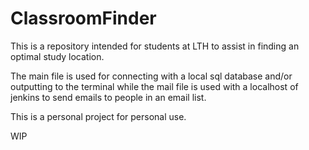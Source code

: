 # ClassroomFinder

This is a repository intended for students at LTH to assist in finding an optimal study location. 

The main file is used for connecting with a local sql database and/or outputting to the terminal while the mail file is used with a localhost of jenkins to send emails to people in an email list. 

This is a personal project for personal use.

WIP
